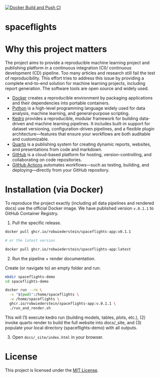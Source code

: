 [![Docker Build and Push CI](https://github.com/RobWiederstein/spaceflights/actions/workflows/docker-build-push.yml/badge.svg)](https://github.com/RobWiederstein/spaceflights/actions/workflows/docker-build-push.yml)
# spaceflights

# Why this project matters

The project aims to provide a reproducible machine learning project and publishing platform in a continuous integration (CI)/ continuous development (CD) pipeline. Too many articles and research still fail the test of reproducibility.  This effort tries to address this issue by providing a complete end-to-end solution for machine learning projects, including report generation.  The software tools are open source and widely used. 

- [Docker](https://docs.docker.com/) creates a reproducible environment by packaging applications and their dependencies into portable containers.  
- [Python](https://www.python.org/) is a high-level programming language widely used for data analysis, machine learning, and general‐purpose scripting.  
- [Kedro](https://kedro.org/) provides a reproducible, modular framework for building data‐driven and machine learning pipelines. It includes built-in support for dataset versioning, configuration-driven pipelines, and a flexible plugin architecture—features that ensure your workflows are both auditable and customizable.  
- [Quarto](https://quarto.org/) is a publishing system for creating dynamic reports, websites, and presentations from code and markdown.  
- [GitHub](https://github.com/) is a cloud-based platform for hosting, version-controlling, and collaborating on code repositories.  
- [GitHub Actions](https://github.com/features/actions) automates workflows—such as testing, building, and deploying—directly from your GitHub repository.  

# Installation (via Docker)

To reproduce the project exactly (including all data pipelines and rendered docs) use the official Docker image. We have published version `v.0.1.1` to GitHub Container Registry.


1. Pull the specific release.

```bash
docker pull ghcr.io/robwiederstein/spaceflights-app:v0.1.1

# or the latest version

docker pull ghcr.io/robwiederstein/spaceflights-app:latest
```
2. Run the pipeline + render documentation.

Create (or navigate to) an empty folder and run:

```bash
mkdir spaceflights-demo
cd spaceflights-demo

docker run --rm \
  -v "$(pwd)":/home/spaceflights \
  -w /home/spaceflights \
  ghcr.io/robwiederstein/spaceflights-app:v.0.1.1 \
  ./run_and_render.sh
```

This will (1) execute kedro run (building models, tables, plots, etc.), (2) invoke quarto render to build the full website into docs/_site, and (3) populate your local directory (spaceflights-demo) with all outputs.

3. Open `docs/_site/index.html` in your browser.


# License
This project is licensed under the [MIT License](./LICENSE.md).